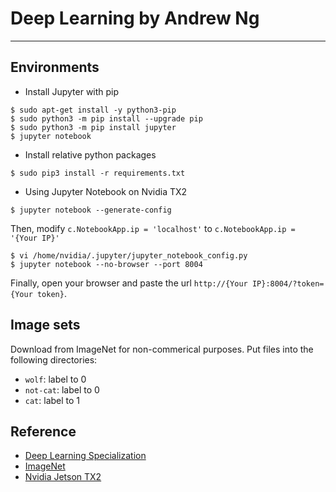 # Deep Learning by Andrew Ng

------

## Environments
* Install Jupyter with pip
```
$ sudo apt-get install -y python3-pip
$ sudo python3 -m pip install --upgrade pip
$ sudo python3 -m pip install jupyter
$ jupyter notebook
```

* Install relative python packages
```
$ sudo pip3 install -r requirements.txt
```

* Using Jupyter Notebook on Nvidia TX2
```
$ jupyter notebook --generate-config
```

Then, modify `c.NotebookApp.ip = 'localhost'` to `c.NotebookApp.ip = '{Your IP}'`
```
$ vi /home/nvidia/.jupyter/jupyter_notebook_config.py
$ jupyter notebook --no-browser --port 8004
```

Finally, open your browser and paste the url `http://{Your IP}:8004/?token={Your token}`.

## Image sets
Download from ImageNet for non-commerical purposes. Put files into the following directories:
* `wolf`: label to 0
* `not-cat`: label to 0
* `cat`: label to 1

## Reference
* [Deep Learning Specialization](https://www.coursera.org/specializations/deep-learning)
* [ImageNet](http://www.image-net.org)
* [Nvidia Jetson TX2](https://developer.nvidia.com/embedded/buy/jetson-tx2)
